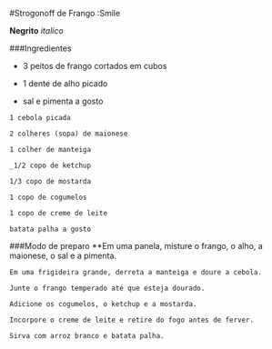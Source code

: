 #Strogonoff de Frango :Smile

**Negrito** 
_italico_

###Ingredientes
 -  3 peitos de frango cortados em cubos

 -  1 dente de alho picado

 -   sal e pimenta a gosto

    1 cebola picada

    2 colheres (sopa) de maionese

    1 colher de manteiga

    _1/2 copo de ketchup

    1/3 copo de mostarda

    1 copo de cogumelos

    1 copo de creme de leite

    batata palha a gosto


###Modo de preparo
    **Em uma panela, misture o frango, o alho, a maionese, o sal e a pimenta.

    Em uma frigideira grande, derreta a manteiga e doure a cebola.

    Junte o frango temperado até que esteja dourado.

    Adicione os cogumelos, o ketchup e a mostarda.

    Incorpore o creme de leite e retire do fogo antes de ferver.

    Sirva com arroz branco e batata palha.